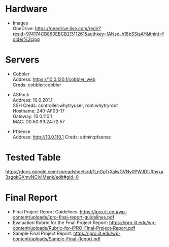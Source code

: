 Hardware
========
- Images  
OneDrive: https://onedrive.live.com/redir?resid=974174CB860EBCB2!311261&authkey=!ANsd_h18bSSiaAY&ithint=folder%2cjpg

Servers
=======
- Cobbler  
Address: https://10.0.120.1/cobbler_web  
Creds: cobbler:cobbler  

- ASRock  
Address: 10.0.201.1  
SSH Creds: controller:whytryuser, root:whytryroot  
Hostname: 240-AF03-17  
Gateway: 10.0.110.1  
MAC: D0:50:99:24:72:57  

- PfSense  
Address: http://10.0.110.1
Creds: admin:pfsense

Tested Table
=======
https://docs.google.com/spreadsheets/d/1LnGpTrXalwGVNy0PWJDURhyxa3sgqkGXmvNCIvIMenk/edit#gid=0

Final Report
=======
- Final Project Report Guidelines: https://ipro.iit.edu/wp-content/uploads/ipro-final-report-guidelines.pdf
- Evaluation Rubric for the Final Project Report: https://ipro.iit.edu/wp-content/uploads/Rubric-for-IPRO-Final-Project-Report.pdf
- Sample Final Project Report: https://ipro.iit.edu/wp-content/uploads/Sample-Final-Report.pdf

